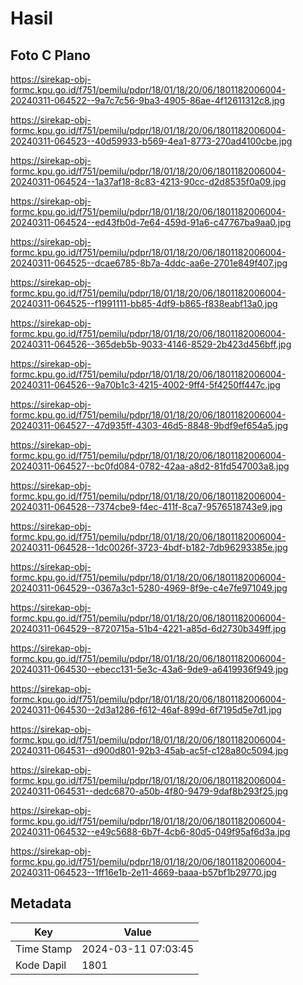 # Hasil

## Foto C Plano

https://sirekap-obj-formc.kpu.go.id/f751/pemilu/pdpr/18/01/18/20/06/1801182006004-20240311-064522--9a7c7c56-9ba3-4905-86ae-4f12611312c8.jpg

https://sirekap-obj-formc.kpu.go.id/f751/pemilu/pdpr/18/01/18/20/06/1801182006004-20240311-064523--40d59933-b569-4ea1-8773-270ad4100cbe.jpg

https://sirekap-obj-formc.kpu.go.id/f751/pemilu/pdpr/18/01/18/20/06/1801182006004-20240311-064524--1a37af18-8c83-4213-90cc-d2d8535f0a09.jpg

https://sirekap-obj-formc.kpu.go.id/f751/pemilu/pdpr/18/01/18/20/06/1801182006004-20240311-064524--ed43fb0d-7e64-459d-91a6-c47767ba9aa0.jpg

https://sirekap-obj-formc.kpu.go.id/f751/pemilu/pdpr/18/01/18/20/06/1801182006004-20240311-064525--dcae6785-8b7a-4ddc-aa6e-2701e849f407.jpg

https://sirekap-obj-formc.kpu.go.id/f751/pemilu/pdpr/18/01/18/20/06/1801182006004-20240311-064525--f1991111-bb85-4df9-b865-f838eabf13a0.jpg

https://sirekap-obj-formc.kpu.go.id/f751/pemilu/pdpr/18/01/18/20/06/1801182006004-20240311-064526--365deb5b-9033-4146-8529-2b423d456bff.jpg

https://sirekap-obj-formc.kpu.go.id/f751/pemilu/pdpr/18/01/18/20/06/1801182006004-20240311-064526--9a70b1c3-4215-4002-9ff4-5f4250ff447c.jpg

https://sirekap-obj-formc.kpu.go.id/f751/pemilu/pdpr/18/01/18/20/06/1801182006004-20240311-064527--47d935ff-4303-46d5-8848-9bdf9ef654a5.jpg

https://sirekap-obj-formc.kpu.go.id/f751/pemilu/pdpr/18/01/18/20/06/1801182006004-20240311-064527--bc0fd084-0782-42aa-a8d2-81fd547003a8.jpg

https://sirekap-obj-formc.kpu.go.id/f751/pemilu/pdpr/18/01/18/20/06/1801182006004-20240311-064528--7374cbe9-f4ec-411f-8ca7-9576518743e9.jpg

https://sirekap-obj-formc.kpu.go.id/f751/pemilu/pdpr/18/01/18/20/06/1801182006004-20240311-064528--1dc0026f-3723-4bdf-b182-7db96293385e.jpg

https://sirekap-obj-formc.kpu.go.id/f751/pemilu/pdpr/18/01/18/20/06/1801182006004-20240311-064529--0367a3c1-5280-4969-8f9e-c4e7fe971049.jpg

https://sirekap-obj-formc.kpu.go.id/f751/pemilu/pdpr/18/01/18/20/06/1801182006004-20240311-064529--8720715a-51b4-4221-a85d-6d2730b349ff.jpg

https://sirekap-obj-formc.kpu.go.id/f751/pemilu/pdpr/18/01/18/20/06/1801182006004-20240311-064530--ebecc131-5e3c-43a6-9de9-a6419936f949.jpg

https://sirekap-obj-formc.kpu.go.id/f751/pemilu/pdpr/18/01/18/20/06/1801182006004-20240311-064530--2d3a1286-f612-46af-899d-6f7195d5e7d1.jpg

https://sirekap-obj-formc.kpu.go.id/f751/pemilu/pdpr/18/01/18/20/06/1801182006004-20240311-064531--d900d801-92b3-45ab-ac5f-c128a80c5094.jpg

https://sirekap-obj-formc.kpu.go.id/f751/pemilu/pdpr/18/01/18/20/06/1801182006004-20240311-064531--dedc6870-a50b-4f80-9479-9daf8b293f25.jpg

https://sirekap-obj-formc.kpu.go.id/f751/pemilu/pdpr/18/01/18/20/06/1801182006004-20240311-064532--e49c5688-6b7f-4cb6-80d5-049f95af6d3a.jpg

https://sirekap-obj-formc.kpu.go.id/f751/pemilu/pdpr/18/01/18/20/06/1801182006004-20240311-064523--1ff16e1b-2e11-4669-baaa-b57bf1b29770.jpg


## Metadata

| Key        | Value               |
| ---------- | ------------------- |
| Time Stamp | 2024-03-11 07:03:45 |
| Kode Dapil | 1801                |



